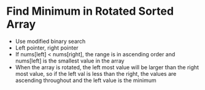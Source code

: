 # Find Minimum in Rotated Sorted Array

- Use modified binary search
- Left pointer, right pointer
- If nums[left] < nums[right], the range is in ascending order and nums[left] is the smallest value in the array
- When the array is rotated, the left most value will be larger than the right most value, so if the left val is less than the right, the values are ascending throughout and the left value is the minimum

